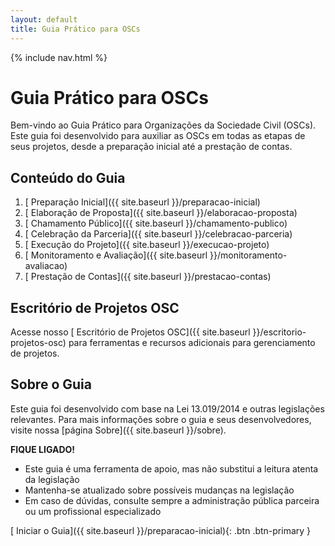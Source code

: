 ```yaml
---
layout: default
title: Guia Prático para OSCs
---
```


<link rel="stylesheet" href="{{ site.font_awesome_url }}">
{% include nav.html %}

# <i class="fas fa-book"></i> Guia Prático para OSCs

Bem-vindo ao Guia Prático para Organizações da Sociedade Civil (OSCs). Este guia foi desenvolvido para auxiliar as OSCs em todas as etapas de seus projetos, desde a preparação inicial até a prestação de contas.

## <i class="fas fa-list"></i> Conteúdo do Guia

1. [<i class="fas fa-check-circle"></i> Preparação Inicial]({{ site.baseurl }}/preparacao-inicial)
2. [<i class="fas fa-pencil-alt"></i> Elaboração de Proposta]({{ site.baseurl }}/elaboracao-proposta)
3. [<i class="fas fa-bullhorn"></i> Chamamento Público]({{ site.baseurl }}/chamamento-publico)
4. [<i class="fas fa-handshake"></i> Celebração da Parceria]({{ site.baseurl }}/celebracao-parceria)
5. [<i class="fas fa-cogs"></i> Execução do Projeto]({{ site.baseurl }}/execucao-projeto)
6. [<i class="fas fa-chart-line"></i> Monitoramento e Avaliação]({{ site.baseurl }}/monitoramento-avaliacao)
7. [<i class="fas fa-file-invoice"></i> Prestação de Contas]({{ site.baseurl }}/prestacao-contas)

## <i class="fas fa-building"></i> Escritório de Projetos OSC

Acesse nosso [<i class="fas fa-project-diagram"></i> Escritório de Projetos OSC]({{ site.baseurl }}/escritorio-projetos-osc) para ferramentas e recursos adicionais para gerenciamento de projetos.

## <i class="fas fa-info-circle"></i> Sobre o Guia

Este guia foi desenvolvido com base na Lei 13.019/2014 e outras legislações relevantes. Para mais informações sobre o guia e seus desenvolvedores, visite nossa [página Sobre]({{ site.baseurl }}/sobre).

<div class="fique-ligado">
<strong>FIQUE LIGADO!</strong> 

<ul>
<li>Este guia é uma ferramenta de apoio, mas não substitui a leitura atenta da legislação</li>
<li>Mantenha-se atualizado sobre possíveis mudanças na legislação</li>
<li>Em caso de dúvidas, consulte sempre a administração pública parceira ou um profissional especializado</li>
</ul>
</div>

[<i class="fas fa-play"></i> Iniciar o Guia]({{ site.baseurl }}/preparacao-inicial){: .btn .btn-primary }

<script src="{{ site.baseurl }}/assets/js/mobile-menu.js"></script>
